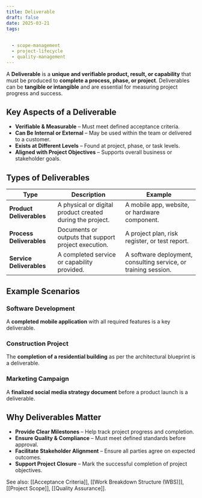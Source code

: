 ```yaml
---
title: Deliverable
draft: false
date: 2025-03-21
tags:
  
  
  - scope-management
  - project-lifecycle
  - quality-management
---
```


A **Deliverable** is a **unique and verifiable product, result, or capability** that must be produced to **complete a process, phase, or project**. Deliverables can be **tangible or intangible** and are essential for measuring project progress and success.

## **Key Aspects of a Deliverable**
- **Verifiable & Measurable** – Must meet defined acceptance criteria.
- **Can Be Internal or External** – May be used within the team or delivered to a customer.
- **Exists at Different Levels** – Found at project, phase, or task levels.
- **Aligned with Project Objectives** – Supports overall business or stakeholder goals.

## **Types of Deliverables**
| **Type**         | **Description** | **Example** |
|-----------------|------------------------------------------------|--------------------------------|
| **Product Deliverables** | A physical or digital product created during the project. | A mobile app, website, or hardware component. |
| **Process Deliverables** | Documents or outputs that support project execution. | A project plan, risk register, or test report. |
| **Service Deliverables** | A completed service or capability provided. | A software deployment, consulting service, or training session. |

## **Example Scenarios**

### **Software Development**
A **completed mobile application** with all required features is a key deliverable.

### **Construction Project**
The **completion of a residential building** as per the architectural blueprint is a deliverable.

### **Marketing Campaign**
A **finalized social media strategy document** before a product launch is a deliverable.

## **Why Deliverables Matter**
- **Provide Clear Milestones** – Help track project progress and completion.
- **Ensure Quality & Compliance** – Must meet defined standards before approval.
- **Facilitate Stakeholder Alignment** – Ensure all parties agree on expected outcomes.
- **Support Project Closure** – Mark the successful completion of project objectives.

See also: [[Acceptance Criteria]], [[Work Breakdown Structure (WBS)]], [[Project Scope]], [[Quality Assurance]].
